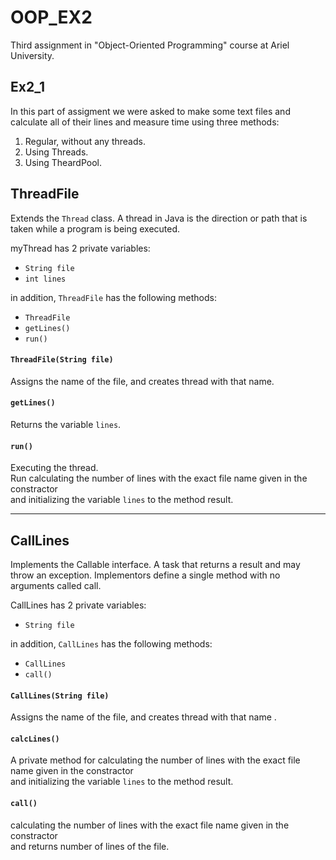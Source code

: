 # OOP_EX2
Third assignment in "Object-Oriented Programming" course at Ariel University.
 
## Ex2_1
In this part of assigment we were asked to make some text files and calculate all of their lines and measure time using three methods: <br>
 1. Regular, without any threads. <br>
 2. Using Threads. <br>
 3. Using TheardPool. <br>
 
 ## ThreadFile
 Extends the `Thread` class. A thread in Java is the direction or path that is taken while a program is being executed. 
 
 myThread has 2 private variables:
 - `String file`
 - `int lines`
 
 in addition, `ThreadFile` has the following methods:<br>
 - `ThreadFile`
 - `getLines()`
 - `run()`
 
 
 #### `ThreadFile(String file)`
 Assigns the name of the file, and creates thread with that name.
 
 #### `getLines()`
 Returns the variable `lines`.
 
 #### `run()`
 Executing the thread.<br>
 Run calculating the number of lines with the exact file name given in the constractor <br>
 and initializing the variable `lines` to the method result.
 
 ***
 ## CallLines
 Implements the Callable interface. A task that returns a result and may throw an exception. Implementors define a single method with no arguments called call.<br>
 
  CallLines has 2 private variables:
 - `String file`
 
 in addition, `CallLines` has the following methods:<br>
 - `CallLines`
 - `call()`

 #### `CallLines(String file)`
 Assigns the name of the file, and creates thread with that name .
 
 #### `calcLines()`
 A private method for calculating the number of lines with the exact file name given in the constractor <br>
 and initializing the variable `lines` to the method result.
 
 #### `call()`
 calculating the number of lines with the exact file name given in the constractor <br>
 and returns number of lines of the file.
